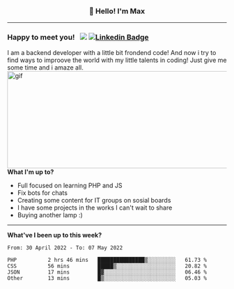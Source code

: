 ### <p align="center">👋 Hello! I'm Max</p>

--------

### Happy to meet you! &nbsp; ![](https://komarev.com/ghpvc/?username=romartiny) [![Linkedin Badge](https://img.shields.io/badge/-LinkedIn-0e76a8?style=flat-square&logo=Linkedin&logoColor=white)](https://www.linkedin.com/in/romartiny/)

I am a backend developer with a little bit frondend code! And now i try to find ways to improove the world with my little talents in coding! Just give me some time and i amaze all.
<img align="right" alt="gif" src="https://64.media.tumblr.com/e1c5da7500447ac51ab1661819d6f4b2/1a4296433cef4166-8b/s1280x1920/b8361cd88301da5372f86efff22d950c16dbed9b.gif" width="530" height="223" />

**What I'm up to?**

- Full focused on learning PHP and JS
- Fix bots for chats
- Creating some content for IT groups on sosial boards
- I have some projects in the works I can't wait to share
- Buying another lamp :) 

-------

**What've I been up to this week?** 

<!--START_SECTION:waka-->

```text
From: 30 April 2022 - To: 07 May 2022

PHP          2 hrs 46 mins   ███████████████▒░░░░░░░░░   61.73 %
CSS          56 mins         █████▒░░░░░░░░░░░░░░░░░░░   20.82 %
JSON         17 mins         █▓░░░░░░░░░░░░░░░░░░░░░░░   06.46 %
Other        13 mins         █▒░░░░░░░░░░░░░░░░░░░░░░░   05.03 %
```

<!--END_SECTION:waka-->
